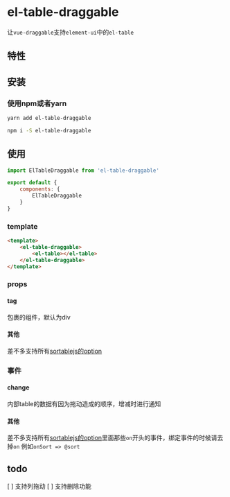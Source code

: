# el-table-draggable

让`vue-draggable`支持`element-ui`中的`el-table`

## 特性

## 安装

### 使用npm或者yarn

```bash
yarn add el-table-draggable

npm i -S el-table-draggable
```
## 使用

```js
import ElTableDraggable from 'el-table-draggable'

export default {
    components: {
        ElTableDraggable
    }
}
```

### template
```html
<template>
    <el-table-draggable>
        <el-table></el-table>
    </el-table-draggable>
</template>
```

### props
#### tag
包裹的组件，默认为div

#### 其他
差不多支持所有[sortablejs的option](https://github.com/SortableJS/Sortable#options)

### 事件

#### change
内部table的数据有因为拖动造成的顺序，增减时进行通知

#### 其他
差不多支持所有[sortablejs的option](https://github.com/SortableJS/Sortable#options)里面那些`on`开头的事件，绑定事件的时候请去掉`on` 例如`onSort => @sort`

## todo

[ ] 支持列拖动
[ ] 支持删除功能
